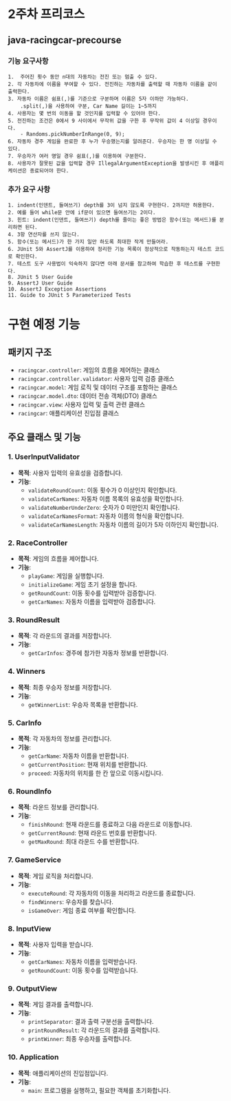 # 2주차 프리코스

## java-racingcar-precourse

### 기능 요구사항 
    1.  주어진 횟수 동안 n대의 자동차는 전진 또는 멈출 수 있다.
    2. 각 자동차에 이름을 부여할 수 있다. 전진하는 자동차를 출력할 때 자동차 이름을 같이 출력한다.
    3. 자동차 이름은 쉼표(,)를 기준으로 구분하며 이름은 5자 이하만 가능하다.
        .split(,)을 사용하여 구분, Car Name 길이는 1~5까지 
    4. 사용자는 몇 번의 이동을 할 것인지를 입력할 수 있어야 한다.
    5. 전진하는 조건은 0에서 9 사이에서 무작위 값을 구한 후 무작위 값이 4 이상일 경우이다.
        - Randoms.pickNumberInRange(0, 9);
    6. 자동차 경주 게임을 완료한 후 누가 우승했는지를 알려준다. 우승자는 한 명 이상일 수 있다.
    7. 우승자가 여러 명일 경우 쉼표(,)를 이용하여 구분한다.
    8. 사용자가 잘못된 값을 입력할 경우 IllegalArgumentException을 발생시킨 후 애플리케이션은 종료되어야 한다.

### 추가 요구 사항
    1. indent(인덴트, 들여쓰기) depth를 3이 넘지 않도록 구현한다. 2까지만 허용한다.
    2. 예를 들어 while문 안에 if문이 있으면 들여쓰기는 2이다.
    3. 힌트: indent(인덴트, 들여쓰기) depth를 줄이는 좋은 방법은 함수(또는 메서드)를 분리하면 된다.
    4. 3항 연산자를 쓰지 않는다.
    5. 함수(또는 메서드)가 한 가지 일만 하도록 최대한 작게 만들어라.
    6. JUnit 5와 AssertJ를 이용하여 정리한 기능 목록이 정상적으로 작동하는지 테스트 코드로 확인한다.
    7. 테스트 도구 사용법이 익숙하지 않다면 아래 문서를 참고하여 학습한 후 테스트를 구현한다.
    8. JUnit 5 User Guide
    9. AssertJ User Guide
    10. AssertJ Exception Assertions
    11. Guide to JUnit 5 Parameterized Tests
# 구현 예정 기능

## 패키지 구조
- `racingcar.controller`: 게임의 흐름을 제어하는 클래스
- `racingcar.controller.validator`: 사용자 입력 검증 클래스
- `racingcar.model`: 게임 로직 및 데이터 구조를 포함하는 클래스
- `racingcar.model.dto`: 데이터 전송 객체(DTO) 클래스
- `racingcar.view`: 사용자 입력 및 출력 관련 클래스
- `racingcar`: 애플리케이션 진입점 클래스

## 주요 클래스 및 기능

### 1. UserInputValidator
- **목적**: 사용자 입력의 유효성을 검증합니다.
- **기능**:
    - `validateRoundCount`: 이동 횟수가 0 이상인지 확인합니다.
    - `validateCarNames`: 자동차 이름 목록의 유효성을 확인합니다.
    - `validateNumberUnderZero`: 숫자가 0 미만인지 확인합니다.
    - `validateCarNamesFormat`: 자동차 이름의 형식을 확인합니다.
    - `validateCarNamesLength`: 자동차 이름의 길이가 5자 이하인지 확인합니다.

### 2. RaceController
- **목적**: 게임의 흐름을 제어합니다.
- **기능**:
    - `playGame`: 게임을 실행합니다.
    - `initializeGame`: 게임 초기 설정을 합니다.
    - `getRoundCount`: 이동 횟수를 입력받아 검증합니다.
    - `getCarNames`: 자동차 이름을 입력받아 검증합니다.

### 3. RoundResult
- **목적**: 각 라운드의 결과를 저장합니다.
- **기능**:
    - `getCarInfos`: 경주에 참가한 자동차 정보를 반환합니다.

### 4. Winners
- **목적**: 최종 우승자 정보를 저장합니다.
- **기능**:
    - `getWinnerList`: 우승자 목록을 반환합니다.

### 5. CarInfo
- **목적**: 각 자동차의 정보를 관리합니다.
- **기능**:
    - `getCarName`: 자동차 이름을 반환합니다.
    - `getCurrentPosition`: 현재 위치를 반환합니다.
    - `proceed`: 자동차의 위치를 한 칸 앞으로 이동시킵니다.

### 6. RoundInfo
- **목적**: 라운드 정보를 관리합니다.
- **기능**:
    - `finishRound`: 현재 라운드를 종료하고 다음 라운드로 이동합니다.
    - `getCurrentRound`: 현재 라운드 번호를 반환합니다.
    - `getMaxRound`: 최대 라운드 수를 반환합니다.

### 7. GameService
- **목적**: 게임 로직을 처리합니다.
- **기능**:
    - `executeRound`: 각 자동차의 이동을 처리하고 라운드를 종료합니다.
    - `findWinners`: 우승자를 찾습니다.
    - `isGameOver`: 게임 종료 여부를 확인합니다.

### 8. InputView
- **목적**: 사용자 입력을 받습니다.
- **기능**:
    - `getCarNames`: 자동차 이름을 입력받습니다.
    - `getRoundCount`: 이동 횟수를 입력받습니다.

### 9. OutputView
- **목적**: 게임 결과를 출력합니다.
- **기능**:
    - `printSeparator`: 결과 출력 구분선을 출력합니다.
    - `printRoundResult`: 각 라운드의 결과를 출력합니다.
    - `printWinner`: 최종 우승자를 출력합니다.

### 10. Application
- **목적**: 애플리케이션의 진입점입니다.
- **기능**:
    - `main`: 프로그램을 실행하고, 필요한 객체를 초기화합니다.
